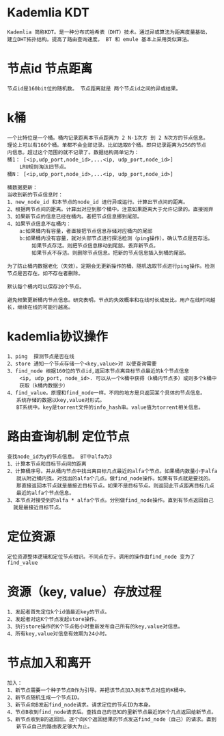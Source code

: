 # Kademlia  KDT
    Kademlia 简称KDT。是一种分布式哈希表（DHT）技术。通过异或算法为距离度量基础，
    建立DHT拓扑结构。提高了路由查询速度。 BT 和 emule 基本上采用类似算法。

# 节点id 节点距离
    节点id是160bit位的随机数。 节点距离就是 两个节点id之间的异或结果。

# k桶
    一个比特位是一个桶。桶内记录距离本节点距离为 2 N-1次方 到 2 N次方的节点信息。
    理论上可以有160个桶。单都不会全部记录。比如选取8个桶。即只记录距离为256的节点
    内信息。超过这个范围的就不记录了。数据结构简单记为：
    桶1： [<ip,udp_port,node_id>,...<ip, udp_port,node_id>]
        LRU规则淘汰旧节点。
    桶N： [<ip,udp_port,node_id>,...<ip, udp_port,node_id>]
    
    桶数据更新：
    当收到新的节点信息时：
    1、new_node_id 和本节点的node_id 进行异或运行。计算出节点间的距离。
    2、根据两节点间的距离。计算出对应到那个桶中。注意如果距离大于允许记录的。直接抛弃
    3、如果新节点的信息已经在桶内。者把节点信息挪到尾部。
    4、如果节点信息不在桶内：
        a:如果桶内有容量，者直接把节点信息存储对应桶内的尾部
        b:如果桶内没有容量，就对头部节点进行探活检测（ping操作）。确认节点是否存活。
            如果节点存活。则把节点信息移动到尾部。丢弃新节点。
            如果节点不存活。则删除节点信息。把新的节点信息插入到桶的尾部。
    
    为了防止桶内数据老化（失效）。定期会无更新操作的桶，随机选取节点进行ping操作。检测
    节点是否存在。如不存在者删除。

    默认每个桶内可以保存20个节点。
    
    避免频繁更新桶内节点信息。研究表明。节点的失效概率和在线时长成反比。用户在线时间越
    长，继续在线的可能行越高。

# kademlia协议操作
    1、ping  探测节点是否在线
    2、store 通知一个节点存储一个<key,value>对 以便查询需要
    3、find_node 根据160位的节点id,返回本节点离目标节点最近的k个节点信息
        <ip, udp_port, node_id>. 可以从一个k桶中获得（k桶内节点多）或则多个k桶中
        获取（k桶内数据少）
    4、find_value。原理和find_node一样。不同的地方是只返回某个具体的节点信息。
       系统存储的数据以key,value对形式。
       BT系统中。key是torrent文件的info_hash串。value值为torrent相关信息。

# 路由查询机制 定位节点
    查找node_id为y的节点信息。 BT中alfa为3
    1、计算本节点和目标节点间的距离
    2、计算桶序号。并从桶内节点中找出离目标几点最近的alfa个节点。如果桶内数量小于alfa
       就从附近桶内找。对找出的alfa个几点。做find_node操作。如果有节点就是要找的。
       那直接返回本节点就是最接近目标节点。如果不是目标节点。则返回此节点距离目标几点
       最近的alfa个节点信息。
    3、本节点对接受到的alfa * alfa个节点。分别做find_node操作。直到有节点返回自己
      就是最接近目标节点。
# 定位资源
    定位资源整体逻辑和定位节点相识。不同点在于。调用的操作由find_node 变为了find_value

# 资源（key, value）存放过程
    1、发起者首先定位k个id值最近key的节点。
    2、发起者对这K个节点发起store操作。
    3、执行store操作的K个节点每小时重新发布自己所有的key,value对信息。
    4、所有key,value对信息有效期为24小时。

# 节点加入和离开
    加入：
    1、新节点需要一个种子节点B作为引导。并把该节点加入到本节点对应的K桶中。
    2、新节点随机生成一个节点ID。
    3、新节点向B发起find_node请求。请求定位的节点ID为本身。
    4、节点B收到find_node请求后。查找自己的已知的里新节点最近的K个几点返回给新节点。
    5、新节点收到B的返回后。逐个向K个返回结果的节点发送find_node（自己）的请求。直到
       新节点自己的路由表足够大为止。

